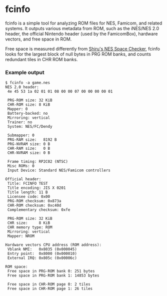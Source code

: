 # fcinfo

fcinfo is a simple tool for analyzing ROM files for NES, Famicom, and related systems. It outputs various metadata from ROM, such as the iNES/NES 2.0 header, the official Nintendo header (used by the FamicomBox), hardware vectors, and free space in ROM.

Free space is measured differently from [Shiru's NES Space Checker](https://forums.nesdev.org/viewtopic.php?t=8476), fcinfo looks for the largest block of null bytes in PRG ROM banks, and counts redundant tiles in CHR ROM banks.

### Example output
```
$ fcinfo -a game.nes
NES 2.0 header:
 4e 45 53 1a 02 01 01 08 00 00 07 00 00 00 00 01

 PRG-ROM size: 32 KiB
 CHR-ROM size: 8 KiB
 Mapper: 0
 Battery-backed: no
 Mirroring: vertical
 Trainer: no
 System: NES/FC/Dendy

 Submapper: 0
 PRG-RAM size:   8192 B
 PRG-NVRAM size: 0 B
 CHR-RAM size:   0 B
 CHR-NVRAM size: 0 B

 Frame timing: RP2C02 (NTSC)
 Misc ROMs: 0
 Input Device: Standard NES/Famicom controllers

Official header:
 Title: FCINFO TEST
 Title encoding: JIS X 0201
 Title length: 11 B
 Licensee code: 0x00
 PRG-ROM checksum: 0x873a
 CHR-ROM checksum: 0xc40d
 Complementary checksum: 0xfe

 PRG-ROM size: 32 KiB
 CHR size:     8 KiB
 CHR memory type: ROM
 Mirroring: vertical
 Mapper: NROM

Hardware vectors CPU address (ROM address):
 Vblank NMI:   0x8035 (0x000045)
 Entry point:  0x8000 (0x000010)
 External IRQ: 0x805c (0x00006c)

ROM space:
 Free space in PRG-ROM bank 0: 251 bytes
 Free space in PRG-ROM bank 1: 14853 bytes

 Free space in CHR-ROM page 0: 2 tiles
 Free space in CHR-ROM page 1: 26 tiles
```